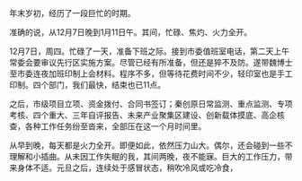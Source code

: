 年末岁初，经历了一段巨忙的时期。

准确的说，从12月7日晚到1月11日午。其间，忙碌、焦灼、火力全开。

12月7日，周四。忙碌了一天，准备下班之际。接到市委值班室电话，第二天上午常委会要审议先行区实施方案。尽管已经有所准备，但还是猝不及防。遂带魏博士至市委连夜加班印制上会材料。程序不多，但等待花费时间不少，轻印室也是手工印制。四个部门，我们最快，结束也已11点。

之后，市级项目立项、资金拨付、合同书签订；秦创原日常监测、重点监测、专项考核、四个重大、三年自评报告、未来产业聚集区建设、创新载体摸底、高企核查，各种工作任务纷至沓来，全部压在这一个月时间里。

从早到晚，每天都是火力全开。即便如此，依然压力山大。偶尔，还会碰到一些不理解和小插曲。从未因工作失眠的我，其间两晚，夜不能寐。巨大的工作压力，带来身体不适。元旦之后，连续处于感冒状态，稍吹冷风或吃冷食，
